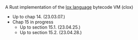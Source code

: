 A Rust implementation of the [lox language](https://craftinginterpreters.com/) bytecode VM (clox)

* Up to chap 14. (23.03.07.)
* Chap 15 in progress
    * Up to section 15.1. (23.04.25.)
    * Up to section 15.2. (23.04.28.)